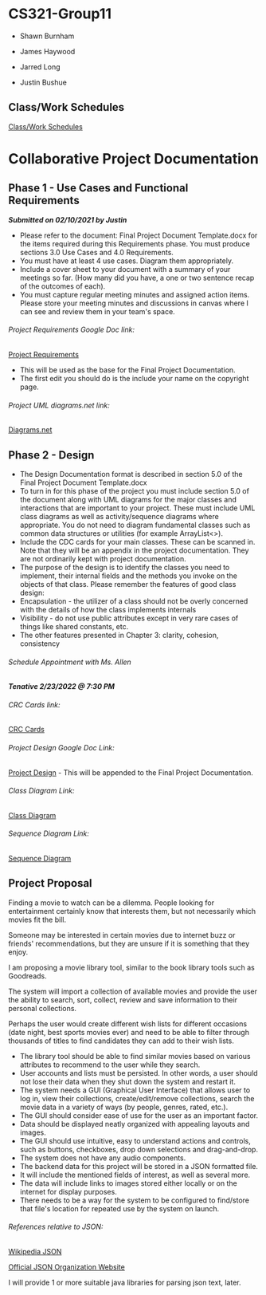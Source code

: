 # CS321-Group11
- Shawn Burnham

- James Haywood

- Jarred Long

- Justin Bushue

## Class/Work Schedules
[Class/Work Schedules](https://docs.google.com/spreadsheets/d/1Zj6V2qRDIKM7VogGnZrPiUvWgQ8GM8AiMRLizCSQWl0/edit?usp=sharing)

# Collaborative Project Documentation

## Phase 1 - Use Cases and Functional Requirements
_**Submitted on 02/10/2021 by Justin**_

- Please refer to the document: Final Project Document Template.docx for the items required during this Requirements phase. You must produce sections 3.0 Use Cases and 4.0 Requirements.
- You must have at least 4 use cases. Diagram them appropriately.
- Include a cover sheet to your document with a summary of your meetings so far. (How many did you have, a one or two sentence recap of the outcomes of each).
- You must capture regular meeting minutes and assigned action items. Please store your meeting minutes and discussions in canvas where I can see and review them in your team's space.

###### Project Requirements Google Doc link:
[Project Requirements](https://docs.google.com/document/d/1jK5SMebc2KZXrWDSEhD-Uoqr7eXiCwLy30pSULupH8M/edit?usp=sharing)
- This will be used as the base for the Final Project Documentation.
- The first edit you should do is the include your name on the copyright page.

###### Project UML diagrams.net link:
[Diagrams.net](https://drive.google.com/file/d/1ZrRywBNkzC5qNdocyuXb9DE71RfPt1kw/view?usp=sharing)

## Phase 2 - Design

- The Design Documentation format is described in section 5.0 of the Final Project Document Template.docx
- To turn in for this phase of the project you must include section 5.0 of the document along with UML diagrams for the major classes and interactions that are important to your project. These must include UML class diagrams as well as activity/sequence diagrams where appropriate. You do not need to diagram fundamental classes such as common data structures or utilities (for example ArrayList<>).
- Include the CDC cards for your main classes. These can be scanned in. Note that they will be an appendix in the project documentation. They are not ordinarily kept with project documentation.
- The purpose of the design is to identify the classes you need to implement, their internal fields and the methods you invoke on the objects of that class. Please remember the features of good class design:
- Encapsulation - the utilizer of a class should not be overly concerned with the details of how the class implements internals
- Visibility - do not use public attributes except in very rare cases of things like shared constants, etc.
- The other features presented in Chapter 3: clarity, cohesion, consistency

###### Schedule Appointment with Ms. Allen
_**Tenative 2/23/2022 @ 7:30 PM**_

###### CRC Cards link:
[CRC Cards](https://docs.google.com/presentation/d/1GOsnx2NHszYy-sL2_1o1KaVt6TZ-FgG1nOWxgyRE9Bc/edit?usp=sharing)


###### Project Design Google Doc Link:
[Project Design](https://docs.google.com/document/d/10F8aMiHMLQmdriyXlFgvTpuQxof5Ho8EHYjcVTVhb0U/edit?usp=sharing) - This will be appended to the Final Project Documentation.

###### Class Diagram Link:
[Class Diagram](https://drive.google.com/file/d/1asyjjNQfIKeHKEU_L7dTbDRP5gQ68bH7/view?usp=sharing)

###### Sequence Diagram Link:
[Sequence Diagram](https://drive.google.com/file/d/1Pj4RPgoOQPjRVnAHSAXAva-sTQz_6TvE/view?usp=sharing)

## Project Proposal

Finding a movie to watch can be a dilemma. People looking for entertainment certainly know that interests them, but not necessarily which movies fit the bill.

Someone may be interested in certain movies due to internet buzz or friends' recommendations, but they are unsure if it is something that they enjoy.


I am proposing a movie library tool, similar to the book library tools such as Goodreads.


The system will import a collection of available movies and provide the user the ability to search, sort, collect, review and save information to their personal collections.

Perhaps the user would create different wish lists for different occasions (date night, best sports movies ever) and need to be able to filter through thousands of titles to find candidates they can add to their wish lists.

- The library tool should be able to find similar movies based on various attributes to recommend to the user while they search.
- User accounts and lists must be persisted. In other words, a user should not lose their data when they shut down the system and restart it.
- The system needs a GUI (Graphical User Interface) that allows user to log in, view their collections, create/edit/remove collections, search the movie data in a variety of ways (by people, genres, rated, etc.).
- The GUI should consider ease of use for the user as an important factor.
- Data should be displayed neatly organized with appealing layouts and images.
- The GUI should use intuitive, easy to understand actions and controls, such as buttons, checkboxes, drop down selections and drag-and-drop.
- The system does not have any audio components.
- The backend data for this project will be stored in a JSON formatted file.
- It will include the mentioned fields of interest, as well as several more.
- The data will include links to images stored either locally or on the internet for display purposes.
- There needs to be a way for the system to be configured to find/store that file's location for repeated use by the system on launch.

###### References relative to JSON:

[Wikipedia JSON](https://en.wikipedia.org/wiki/JSON#:~:text=After%20RFC%204627%20had%20been%20available%20as%20its,was%20also%20standardized%20as%20ISO%20%2F%20IEC%2021778%3A2017)

[Official JSON Organization Website](http://www.json.org/)

I will provide 1 or more suitable java libraries for parsing json text, later.
